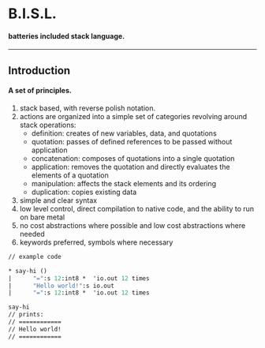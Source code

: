 # B.I.S.L.
#### batteries included stack language.

---

## Introduction
#### A set of principles.
1. stack based, with reverse polish notation.
2. actions are organized into a simple set of categories revolving around stack operations:
   - definition: creates of new variables, data, and quotations
   - quotation: passes of defined references to be passed without application
   - concatenation: composes of quotations into a single quotation
   - application: removes the quotation and directly evaluates the elements of a quotation
   - manipulation: affects the stack elements and its ordering
   - duplication: copies existing data
3. simple and clear syntax
4. low level control, direct compilation to native code, and the ability to run on bare metal
5. no cost abstractions where possible and low cost abstractions where needed
6. keywords preferred, symbols where necessary


```ocaml
// example code

* say-hi ()
|      "=":s 12:int8 *  'io.out 12 times
|      "Hello world!":s io.out
|      "=":s 12:int8 *  'io.out 12 times

say-hi
// prints:
// ============
// Hello world!
// ============

```
